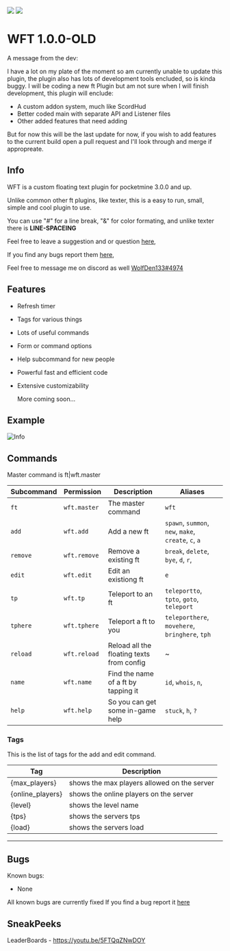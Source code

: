 [![](https://poggit.pmmp.io/shield.state/Wolfies-FloatingText)](https://poggit.pmmp.io/p/Wolfies-FloatingText) [![](https://poggit.pmmp.io/shield.dl/Wolfies-FloatingText)](https://poggit.pmmp.io/p/Wolfies-FloatingText)
# WFT 1.0.0-OLD

A message from the dev:

  I have a lot on my plate of the moment so am currently unable to update this plugin, the plugin also has lots of development tools encluded, so is kinda buggy. I will be         coding a new ft Plugin but am not sure when I will finish development, this plugin will enclude:

  - A custom addon system, much like ScordHud
  - Better coded main with separate API and Listener files 
  - Other added features that need adding

  But for now this will be the last update for now, if you wish to add features to the current build open a pull request and I'll look through and merge if appropreate.
   

## Info
WFT is a custom floating text plugin for pocketmine 3.0.0 and up.

Unlike common other ft plugins, like texter, this is a easy to run, small, simple and cool plugin to use.

You can use "#" for a line break, "&" for color formating, and unlike texter there is __LINE-SPACEING__

Feel free to leave a suggestion and or question [here](https://github.com/WolfDen133/WFT/discussions),

If you find any bugs report them [here](https://github.com/WolfDen133/WFT/issues),

Feel free to message me on discord as well [WolfDen133#4974](https://dsc.bio/WolfDen133)

## Features

- Refresh timer
- Tags for various things
- Lots of useful commands
- Form or command options
- Help subcommand for new people 
- Powerful fast and efficient code
- Extensive customizability

  More coming soon...

## Example
![Info](https://i.imgur.com/7UZQGWR.png)

## Commands

Master command is ft|wft.master

Subcommand | Permission | Description | Aliases
---------|----------|----------|---------
`ft`|`wft.master`|The master command| `wft`
`add`|`wft.add`|Add a new ft| `spawn`, `summon`, `new`, `make`, `create`, `c`, `a`
`remove`|`wft.remove`|Remove a existing ft| `break`, `delete`, `bye`, `d`, `r`, 
`edit`|`wft.edit`|Edit an existiong ft| `e`
`tp`|`wft.tp`|Teleport to an ft| `teleportto`, `tpto`, `goto`, `teleport`
`tphere`|`wft.tphere`|Teleport a ft to you| `teleporthere`, `movehere`, `bringhere`, `tph`
`reload`|`wft.reload`|Reload all the floating texts from config| ~
`name`|`wft.name`|Find the name of a ft by tapping it| `id`, `whois`, `n`, 
`help`|`wft.help`|So you can get some in-game help| `stuck`, `h`, `?`

  ### Tags

  This is the list of tags for the add and edit command.

  Tag|Description
  -|-
  {max_players}|shows the max players allowed on the server
  {online_players}|shows the online players on the server
  {level}|shows the level name
  {tps}|shows the servers tps
  {load}|shows the servers load
  --------

## Bugs
Known bugs:
 - None
  
All known bugs are currently fixed
If you find a bug report it [here](https://github.com/WolfDen133/WFT/issues)

## SneakPeeks

LeaderBoards -
https://youtu.be/5FTQqZNwDOY

